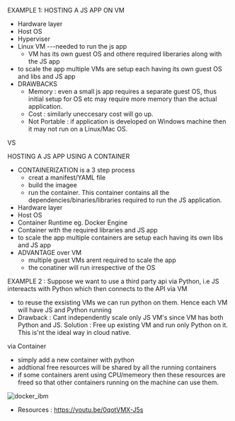 EXAMPLE 1: HOSTING A JS APP ON VM
- Hardware layer
- Host OS
- Hyperviser
- Linux VM ---needed to run the js app 
  - VM has its own guest OS and othere required liberaries along with the JS app
- to scale the app multiple VMs are setup each having its own guest OS and libs and JS app
- DRAWBACKS
  - Memory : even a small js app requires a separate guest OS, thus initial setup for OS etc may require more memory than the actual application.
  - Cost : similarly uneccesary cost will go up.
  - Not Portable : if application is developed on Windows machine then it may not run on a Linux/Mac OS.

VS

 HOSTING A JS APP USING A CONTAINER
- CONTAINERIZATION is a 3 step process 
  - creat a manifest/YAML file
  - build the imagee
  - run the container. This container contains all the dependencies/binaries/libraries required to run the JS application.
- Hardware layer
- Host OS
- Container Runtime eg. Docker Engine
- Container with the required libraries and JS app
- to scale the app multiple containers are setup each having its own libs and JS app
- ADVANTAGE over VM
  - multiple guest VMs arent required to scale the app
  - the conatiner will run irrespective of the OS
  
  
  
 EXAMPLE 2 : Suppose we want to use a third party api via Python, i.e JS intereacts with Python which then connects to the API
 via VM
 - to reuse the exsisting VMs we can run python on them. Hence each VM will have JS and Python running
 - Drawback : Cant independently scale only JS VM's since VM has both Python and JS.
   Solution : Free up existing VM and run only Python on it. This is'nt the ideal way in cloud native.
   
 via Container
 - simply add a new container with python 
 - addtional free resources will be shared by all the running containers
 - if some containers arent using CPU/memeory then these resources are freed so that other containers running on the machine can use them.
 
 ![docker_ibm](https://user-images.githubusercontent.com/37453877/182145646-87265508-3d05-4a47-a1db-1b6775873c16.JPG)
 
 - Resources : https://youtu.be/0qotVMX-J5s
